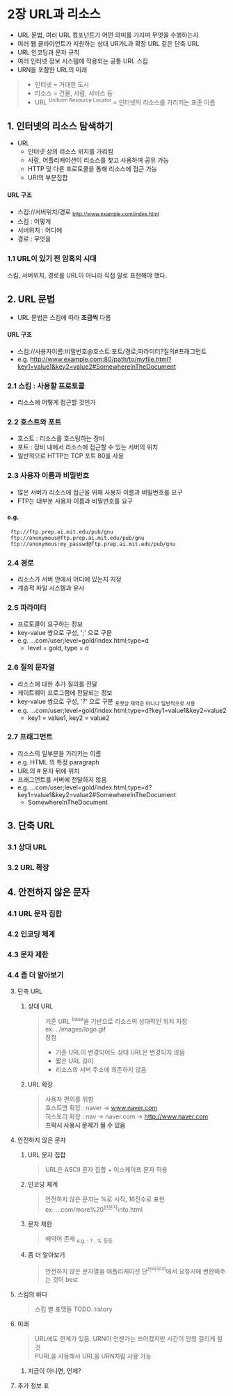 # 2장 URL과 리소스

- URL 문법, 여러 URL 컴포넌트가 어떤 의미를 가지며 무엇을 수행하는지
- 여러 웹 클라이언트가 지원하는 상대 UR가L과 확장 URL 같은 단축 URL
- URL 인코딩과 문자 규칙
- 여러 인터넷 정보 시스템에 적용되는 공통 URL 스킴
- URN을 포함한 URL의 미래

> - 인터넷 = 거대한 도시
> - 리소스 = 건물, 사람, 서비스 등
> - URL <sup>Uniform Resource Locator</sup> = 인터넷의 리소스를 가리키는 표준 이름

## 1. 인터넷의 리소스 탐색하기

- URL
    - 인터넷 상의 리소스 위치를 가리킴
    - 사람, 어플리케이션이 리소스를 찾고 사용하며 공유 가능
    - HTTP 및 다른 프로토콜을 통해 리소스에 접근 가능
    - URI의 부분집합

#### URL 구조

- 스킴://서버위치/경로 <sub>http://www.example.com/index.html</sub>
- 스킴 : 어떻게
- 서버위치 : 어디에
- 경로 : 무엇을

### 1.1 URL이 있기 전 암흑의 시대

스킴, 서버위치, 경로를 URL이 아니라 직접 말로 표현해야 했다.

## 2. URL 문법

- URL 문법은 스킴에 따라 **조금씩** 다름

#### URL 구조

- 스킴://사용자이름:비밀번호@호스트:포트/경로;파라미터?질의#프래그먼트
- e.g. http://www.example.com:80/path/to/myfile.html?key1=value1&key2=value2#SomewhereInTheDocument

### 2.1 스킴 : 사용할 프로토콜

- 리소스에 어떻게 접근할 것인가

### 2.2 호스트와 포트

- 호스트 : 리소스를 호스팅하는 장비
- 포트 : 장비 내에서 리소스에 접근할 수 있는 서버의 위치
- 일반적으로 HTTP는 TCP 포트 80을 사용

### 2.3 사용자 이름과 비밀번호

- 많은 서버가 리소스에 접근을 위해 사용자 이름과 비밀번호를 요구
- FTP는 대부분 사용자 이름과 비밀번호를 요구

#### e.g.

```http
 ftp://ftp.prep.ai.mit.edu/pub/gnu         
 ftp://anonymous@ftp.prep.ai.mit.edu/pub/gnu  
 ftp://anonymous:my_passwd@ftp.prep.ai.mit.edu/pub/gnu
```

### 2.4 경로

- 리소스가 서버 안에서 어디에 있는지 지정
- 계층적 파일 시스템과 유사

### 2.5 파라미터

- 프로토콜이 요구하는 정보
- key-value 쌍으로 구성, ';' 으로 구분
- e.g. ...com/user;level=gold/index.html;type=d
    - level = gold, type = d

### 2.6 질의 문자열

- 리소스에 대한 추가 질의를 전달
- 게이트웨이 프로그램에 전달되는 정보
- key-value 쌍으로 구성, '?' 으로 구분 <sub>포맷상 제약은 아니나 일반적으로 사용</sub>
- e.g. ...com/user;level=gold/index.html;type=d?key1=value1&key2=value2
    - key1 = value1, key2 = value2

### 2.7 프래그먼트

- 리소스의 일부분을 가리키는 이름
- e.g. HTML 의 특정 paragraph
- URL의 # 문자 뒤에 위치
- 프래그먼트를 서버에 전달하지 않음
- e.g. ...com/user;level=gold/index.html;type=d?key1=value1&key2=value2#SomewhereInTheDocument
    - SomewhereInTheDocument

## 3. 단축 URL

### 3.1 상대 URL

### 3.2 URL 확장

## 4. 안전하지 않은 문자

### 4.1 URL 문자 집합

### 4.2 인코딩 체계

### 4.3 문자 제한

### 4.4 좀 더 알아보기



3. 단축 URL
    1. 상대 URL
       > 기준 URL <sup>base</sup>을 기반으로 리소스의 상대적인 위치 지정   
       ex. ../images/logo.gif  
       장점
       > - 기준 URL이 변경되어도 상대 URL은 변경되지 않음
       > - 짧은 URL 길이
       > - 리소스의 서버 주소에 의존하지 않음

    2. URL 확장
       > 사용자 편의를 위함  
       호스트명 확장 : naver -> www.naver.com  
       히스토리 확장 : nav -> naver.com -> http://www.naver.com  
       **프락시 사용시 문제가 될 수 있음**

4. 안전하지 않은 문자
    1. URL 문자 집합
       > URL은 ASCII 문자 집합 + 이스케이프 문자 허용

    2. 인코딩 체계
       > 안전하지 않은 문자는 %로 시작, 16진수로 표현  
       ex. ...com/more%20<sup>빈문자</sup>info.html

    3. 문자 제한
       > 예약어 존재 <sub>e.g. : ? . % 등등</sub>

    4. 좀 더 알아보기
       > 안전하지 않은 문자열을 애플리케이션 단<sup>브라우저</sup>에서 요청시에 변환해주는 것이 best

5. 스킴의 바다
   > 스킴 별 포맷들 TODO. tistory

6. 미래
   > URL에도 한계가 있음. URN이 언젠가는 쓰이겠지만 시간이 엄청 걸리게 될 것   
   PURL을 사용해서 URL을 URN처럼 사용 가능

    1. 지금이 아니면, 언제?
7. 추가 정보
   표
